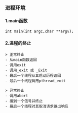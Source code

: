 ### 进程环境


#### 1.main函数

    int main(int argc,char **argv);
#### 2.进程的终止

    > 正常终止
    - 从main函数返回
    - 调用exit
    - 调用_exit 或 _Exit
    - 最后一个线程从其启动历程返回
    - 最后一个线程调用pthread_exit
    
    > 异常终止
    - 调用abort
    - 接到一个信号并终止
    - 最后一个线程对其取消请求做出响应




